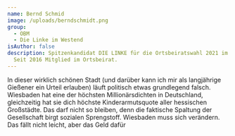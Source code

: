 ```yaml
---
name: Bernd Schmid
image: /uploads/berndschmidt.png
group:
  - OBM
  - Die Linke im Westend
isAuthor: false
description: Spitzenkandidat DIE LINKE für die Ortsbeiratswahl 2021 im Westend.
  Seit 2016 Mitglied im Ortsbeirat.
---
```

In dieser wirklich schönen Stadt (und darüber kann ich mir als langjährige
Gießener ein Urteil erlauben) läuft politisch etwas grundlegend falsch.
Wiesbaden hat eine der höchsten Millionärsdichten in Deutschland, gleichzeitig
hat sie dich höchste Kinderarmutsquote aller hessischen Großstädte. Das darf
nicht so bleiben, denn die faktische Spaltung der Gesellschaft birgt sozialen
Sprengstoff. Wiesbaden muss sich verändern. Das fällt nicht leicht, aber das
Geld dafür
